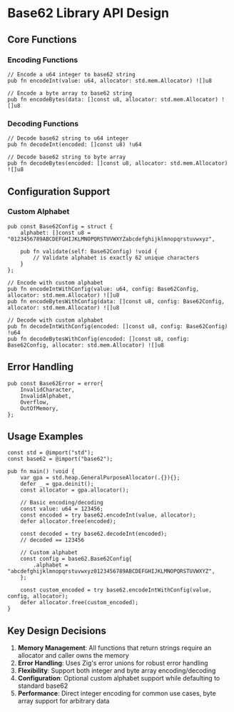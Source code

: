 # Base62 Library API Design

## Core Functions

### Encoding Functions

```zig
// Encode a u64 integer to base62 string
pub fn encodeInt(value: u64, allocator: std.mem.Allocator) ![]u8

// Encode a byte array to base62 string
pub fn encodeBytes(data: []const u8, allocator: std.mem.Allocator) ![]u8
```

### Decoding Functions

```zig
// Decode base62 string to u64 integer
pub fn decodeInt(encoded: []const u8) !u64

// Decode base62 string to byte array
pub fn decodeBytes(encoded: []const u8, allocator: std.mem.Allocator) ![]u8
```

## Configuration Support

### Custom Alphabet

```zig
pub const Base62Config = struct {
    alphabet: []const u8 = "0123456789ABCDEFGHIJKLMNOPQRSTUVWXYZabcdefghijklmnopqrstuvwxyz",

    pub fn validate(self: Base62Config) !void {
        // Validate alphabet is exactly 62 unique characters
    }
};

// Encode with custom alphabet
pub fn encodeIntWithConfig(value: u64, config: Base62Config, allocator: std.mem.Allocator) ![]u8
pub fn encodeBytesWithConfig(data: []const u8, config: Base62Config, allocator: std.mem.Allocator) ![]u8

// Decode with custom alphabet
pub fn decodeIntWithConfig(encoded: []const u8, config: Base62Config) !u64
pub fn decodeBytesWithConfig(encoded: []const u8, config: Base62Config, allocator: std.mem.Allocator) ![]u8
```

## Error Handling

```zig
pub const Base62Error = error{
    InvalidCharacter,
    InvalidAlphabet,
    Overflow,
    OutOfMemory,
};
```

## Usage Examples

```zig
const std = @import("std");
const base62 = @import("base62");

pub fn main() !void {
    var gpa = std.heap.GeneralPurposeAllocator(.{}){};
    defer _ = gpa.deinit();
    const allocator = gpa.allocator();

    // Basic encoding/decoding
    const value: u64 = 123456;
    const encoded = try base62.encodeInt(value, allocator);
    defer allocator.free(encoded);

    const decoded = try base62.decodeInt(encoded);
    // decoded == 123456

    // Custom alphabet
    const config = base62.Base62Config{
        .alphabet = "abcdefghijklmnopqrstuvwxyz0123456789ABCDEFGHIJKLMNOPQRSTUVWXYZ",
    };

    const custom_encoded = try base62.encodeIntWithConfig(value, config, allocator);
    defer allocator.free(custom_encoded);
}
```

## Key Design Decisions

1. **Memory Management**: All functions that return strings require an allocator and caller owns the memory
2. **Error Handling**: Uses Zig's error unions for robust error handling
3. **Flexibility**: Support both integer and byte array encoding/decoding
4. **Configuration**: Optional custom alphabet support while defaulting to standard base62
5. **Performance**: Direct integer encoding for common use cases, byte array support for arbitrary data